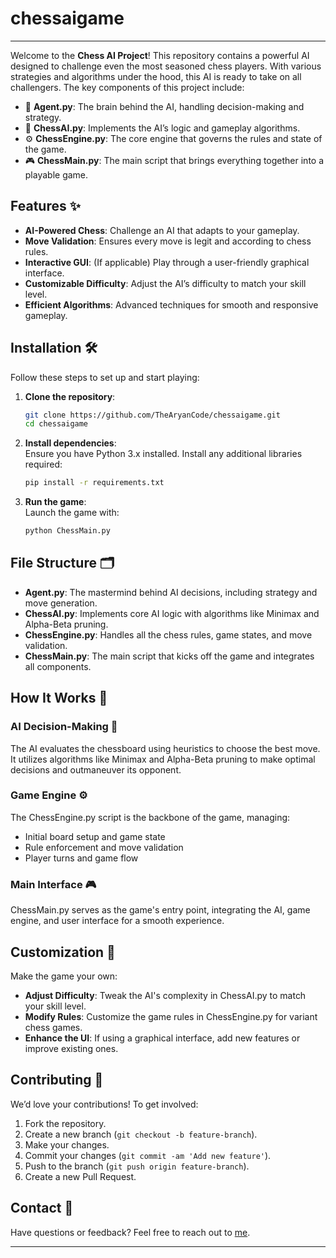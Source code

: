 
# chessaigame
---
Welcome to the **Chess AI Project**! This repository contains a powerful AI designed to challenge even the most seasoned chess players. With various strategies and algorithms under the hood, this AI is ready to take on all challengers. The key components of this project include:

- 🧠 **Agent.py**: The brain behind the AI, handling decision-making and strategy.
- 🤖 **ChessAI.py**: Implements the AI’s logic and gameplay algorithms.
- ⚙️ **ChessEngine.py**: The core engine that governs the rules and state of the game.
- 🎮 **ChessMain.py**: The main script that brings everything together into a playable game.

## Features ✨

- **AI-Powered Chess**: Challenge an AI that adapts to your gameplay.
- **Move Validation**: Ensures every move is legit and according to chess rules.
- **Interactive GUI**: (If applicable) Play through a user-friendly graphical interface.
- **Customizable Difficulty**: Adjust the AI’s difficulty to match your skill level.
- **Efficient Algorithms**: Advanced techniques for smooth and responsive gameplay.

## Installation 🛠️

Follow these steps to set up and start playing:

1. **Clone the repository**:  
   ```bash
   git clone https://github.com/TheAryanCode/chessaigame.git  
   cd chessaigame
   ```

2. **Install dependencies**:  
   Ensure you have Python 3.x installed. Install any additional libraries required:  
   ```bash
   pip install -r requirements.txt  
   ```

3. **Run the game**:  
   Launch the game with:  
   ```bash
   python ChessMain.py  
   ```

## File Structure 🗂️

- **Agent.py**: The mastermind behind AI decisions, including strategy and move generation.
- **ChessAI.py**: Implements core AI logic with algorithms like Minimax and Alpha-Beta pruning.
- **ChessEngine.py**: Handles all the chess rules, game states, and move validation.
- **ChessMain.py**: The main script that kicks off the game and integrates all components.

## How It Works 🧩

### AI Decision-Making 🧠

The AI evaluates the chessboard using heuristics to choose the best move. It utilizes algorithms like Minimax and Alpha-Beta pruning to make optimal decisions and outmaneuver its opponent.

### Game Engine ⚙️

The ChessEngine.py script is the backbone of the game, managing:

- Initial board setup and game state
- Rule enforcement and move validation
- Player turns and game flow

### Main Interface 🎮

ChessMain.py serves as the game's entry point, integrating the AI, game engine, and user interface for a smooth experience.

## Customization 🎨

Make the game your own:

- **Adjust Difficulty**: Tweak the AI's complexity in ChessAI.py to match your skill level.
- **Modify Rules**: Customize the game rules in ChessEngine.py for variant chess games.
- **Enhance the UI**: If using a graphical interface, add new features or improve existing ones.

## Contributing 🤝

We’d love your contributions! To get involved:

1. Fork the repository.  
2. Create a new branch (`git checkout -b feature-branch`).  
3. Make your changes.  
4. Commit your changes (`git commit -am 'Add new feature'`).  
5. Push to the branch (`git push origin feature-branch`).  
6. Create a new Pull Request.

## Contact 📧

Have questions or feedback? Feel free to reach out to [me](mailto:bl.en.u4aie22005@bl.students.amrita.edu).

---

<!-- ## Watch the AI in Action! 🎥

![AI playing chess](path-to-your-gif.gif)

--- -->
